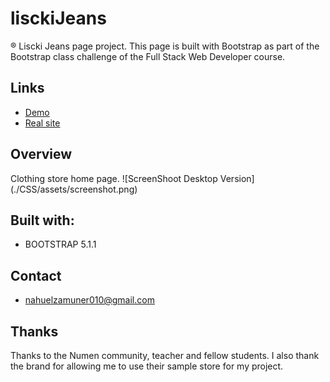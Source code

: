 # lisckiJeans
® Liscki Jeans page project. This page is built with Bootstrap as part of the Bootstrap class challenge of the Full Stack Web Developer course.

<h2>Links</h2>

- [Demo](https://nahuelzamuner.github.io/lisckiJeans/)
- [Real site](https://www.lisckijeans.com/)

<h2>Overview</h2>
Clothing store home page.
![ScreenShoot Desktop Version](./CSS/assets/screenshot.png)

<h2>Built with:</h2>

- BOOTSTRAP 5.1.1

<h2>Contact</h2>

- nahuelzamuner010@gmail.com

<h2>Thanks</h2>

Thanks to the Numen community, teacher and fellow students. I also thank the brand for allowing me to use their sample store for my project.